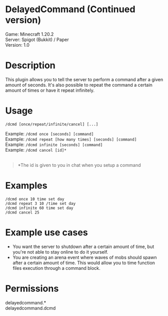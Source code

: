 # DelayedCommand (Continued version)
Game: Minecraft 1.20.2<br/>
Server: Spigot (Bukkit) / Paper<br/>
Version: 1.0

# Description
This plugin allows you to tell the server to perform a command after a given amount of seconds. It's also possible to repeat the command a certain amount of times or have it repeat infinitely.

# Usage
`/dcmd [once/repeat/infinite/cancel] [...]`

Example: `/dcmd once [seconds] [command]`<br/>
Example: `/dcmd repeat [how many times] [seconds] [command]`<br/>
Example: `/dcmd infinite [seconds] [command]`<br/>
Example: `/dcmd cancel [id]*`<br/>
<br/>

> *The id is given to you in chat when you setup a command

# Examples
`/dcmd once 10 time set day`<br/>
`/dcmd repeat 3 10 /time set day`<br/>
`/dcmd infinite 60 time set day`<br/>
`/dcmd cancel 25`<br/>

# Example use cases
- You want the server to shutdown after a certain amount of time, but you're not able to stay online to do it yourself.
- You are creating an arena event where waves of mobs should spawn after a certain amount of time. This would allow you to time function files execution through a command block.

# Permissions
delayedcommand.\*<br/>
delayedcommand.dcmd
